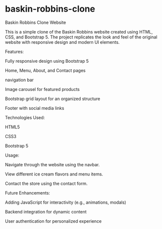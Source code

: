 # baskin-robbins-clone

Baskin Robbins Clone Website

This is a simple clone of the Baskin Robbins website created using HTML, CSS, and Bootstrap 5. The project replicates the look and feel of the original website with responsive design and modern UI elements.

Features:

Fully responsive design using Bootstrap 5

Home, Menu, About, and Contact pages

navigation bar

Image carousel for featured products

Bootstrap grid layout for an organized structure

Footer with social media links

Technologies Used:

HTML5

CSS3

Bootstrap 5

Usage:

Navigate through the website using the navbar.

View different ice cream flavors and menu items.

Contact the store using the contact form.

Future Enhancements:

Adding JavaScript for interactivity (e.g., animations, modals)

Backend integration for dynamic content

User authentication for personalized experience